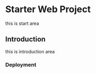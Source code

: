 # Starter Web Project

this is start area	

## Introduction

this is introduction area

### Deployment


